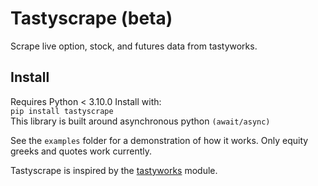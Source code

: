 # Tastyscrape (beta)
Scrape live option, stock, and futures data from tastyworks.

## Install
Requires Python < 3.10.0 
Install with:
<br>`pip install tastyscrape`<br>
This library is built around asynchronous python `(await/async)`

See the `examples` folder for a demonstration of how it works.
Only equity greeks and quotes work currently.

Tastyscrape is inspired by the [tastyworks](https://github.com/boyan-soubachov/tastyworks_api) module.
